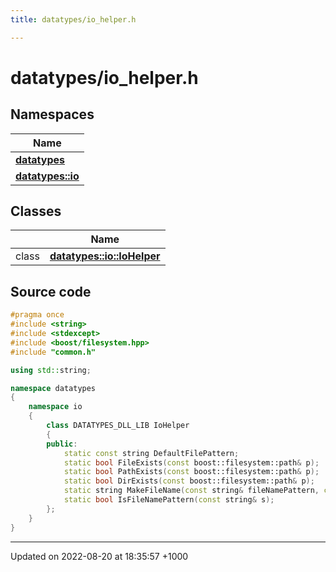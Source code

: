 ```yaml
---
title: datatypes/io_helper.h

---
```


# datatypes/io_helper.h



## Namespaces

| Name           |
| -------------- |
| **[datatypes](/cpp/Namespaces/namespacedatatypes/)**  |
| **[datatypes::io](/cpp/Namespaces/namespacedatatypes_1_1io/)**  |

## Classes

|                | Name           |
| -------------- | -------------- |
| class | **[datatypes::io::IoHelper](/cpp/Classes/classdatatypes_1_1io_1_1IoHelper/)**  |




## Source code

```cpp
#pragma once
#include <string> 
#include <stdexcept> 
#include <boost/filesystem.hpp>
#include "common.h"

using std::string;

namespace datatypes
{
    namespace io
    {
        class DATATYPES_DLL_LIB IoHelper
        {
        public:
            static const string DefaultFilePattern;
            static bool FileExists(const boost::filesystem::path& p);
            static bool PathExists(const boost::filesystem::path& p);
            static bool DirExists(const boost::filesystem::path& p);
            static string MakeFileName(const string& fileNamePattern, const string& id, const string& pattern = "{0}");
            static bool IsFileNamePattern(const string& s);
        };
    }
}
```


-------------------------------

Updated on 2022-08-20 at 18:35:57 +1000
